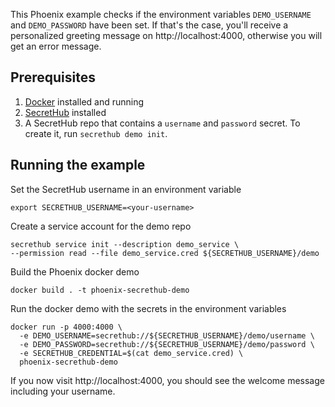 This Phoenix example checks if the environment variables `DEMO_USERNAME` and `DEMO_PASSWORD` have been set. If that's the case, you'll receive a personalized greeting message on http://localhost:4000, otherwise you will get an error message.

## Prerequisites
1. [Docker](https://docs.docker.com/install/) installed and running
1. [SecretHub](https://secrethub.io/docs/start/getting-started/#install) installed
1. A SecretHub repo that contains a `username` and `password` secret. To create it, run `secrethub demo init`.

## Running the example

Set the SecretHub username in an environment variable
```
export SECRETHUB_USERNAME=<your-username>
```

Create a service account for the demo repo
```
secrethub service init --description demo_service \
--permission read --file demo_service.cred ${SECRETHUB_USERNAME}/demo
```

Build the Phoenix docker demo
```
docker build . -t phoenix-secrethub-demo
```

Run the docker demo with the secrets in the environment variables
```
docker run -p 4000:4000 \
  -e DEMO_USERNAME=secrethub://${SECRETHUB_USERNAME}/demo/username \
  -e DEMO_PASSWORD=secrethub://${SECRETHUB_USERNAME}/demo/password \
  -e SECRETHUB_CREDENTIAL=$(cat demo_service.cred) \
  phoenix-secrethub-demo
```

If you now visit http://localhost:4000, you should see the welcome message including your username.

